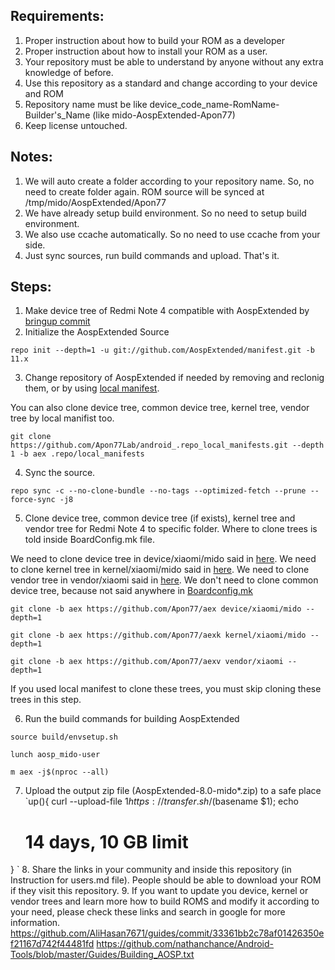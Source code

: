 ## Requirements:
1. Proper instruction about how to build your ROM as a developer
2. Proper instruction about how to install your ROM as a user.
3. Your repository must be able to understand by anyone without any extra knowledge of before.
4. Use this repository as a standard and change according to your device and ROM
5. Repository name must be like device_code_name-RomName-Builder's_Name (like mido-AospExtended-Apon77)
6. Keep license untouched.

## Notes:
1. We will auto create a folder according to your repository name. So, no need to create folder again. ROM source will be synced at /tmp/mido/AospExtended/Apon77
2. We have already setup build environment. So no need to setup build environment. 
3. We also use ccache automatically. So no need to use ccache from your side.
4. Just sync sources, run build commands and upload. That's it.

## Steps:
1. Make device tree of Redmi Note 4 compatible with AospExtended by [bringup commit](https://github.com/Apon77/aex/commit/7b64c1c6cc477ea44e50664e4e9c6739ffcd7054)
2. Initialize the AospExtended Source

`repo init --depth=1 -u git://github.com/AospExtended/manifest.git -b 11.x`

3. Change repository of AospExtended if needed by removing and reclonig them, or by using [local manifest](https://forum.xda-developers.com/t/learn-about-the-repo-tool-manifests-and-local-manifests-and-5-important-tips.2329228/).

You can also clone device tree, common device tree, kernel tree, vendor tree by local manifist too.

`git clone https://github.com/Apon77Lab/android_.repo_local_manifests.git --depth 1 -b aex .repo/local_manifests`

4. Sync the source.

`repo sync -c --no-clone-bundle --no-tags --optimized-fetch --prune --force-sync -j8`

5. Clone device tree, common device tree (if exists), kernel tree and vendor tree for Redmi Note 4 to specific folder. Where to clone trees is told inside BoardConfig.mk file.

We need to clone device tree in device/xiaomi/mido said in [here](https://github.com/Apon77/aex/blob/aex/BoardConfig.mk#L17).
We need to clone kernel tree in kernel/xiaomi/mido said in [here](https://github.com/Apon77/aex/blob/aex/BoardConfig.mk#L48).
We need to clone vendor tree in vendor/xiaomi said in [here](https://github.com/Apon77/aex/blob/aex/BoardConfig.mk#L167).
We don't need to clone common device tree, because not said anywhere in [Boardconfig.mk](https://github.com/Apon77/aex/blob/aex/BoardConfig.mk)

`git clone -b aex https://github.com/Apon77/aex device/xiaomi/mido --depth=1`

`git clone -b aex https://github.com/Apon77/aexk kernel/xiaomi/mido --depth=1`

`git clone -b aex https://github.com/Apon77/aexv vendor/xiaomi --depth=1`

If you used local manifest to clone these trees, you must skip cloning these trees in this step.

6. Run the build commands for building AospExtended

`source build/envsetup.sh`

`lunch aosp_mido-user`

`m aex -j$(nproc --all)`

7. Upload the output zip file (AospExtended-8.0-mido*.zip) to a safe place
`up(){
	curl --upload-file $1 https://transfer.sh/$(basename $1); echo
	# 14 days, 10 GB limit
}
`
8. Share the links in your community and inside this repository (in Instruction for users.md file). People should be able to download your ROM if they visit this repository.
9. If you want to update you device, kernel or vendor trees and learn more how to build ROMS and modify it according to your need, please check these links and search in google for more information.
https://github.com/AliHasan7671/guides/commit/33361bb2c78af01426350ef21167d742f44481fd
https://github.com/nathanchance/Android-Tools/blob/master/Guides/Building_AOSP.txt


